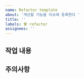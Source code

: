 ```yaml
---
name: Refactor template
about: '개선할 기능을 이슈에 등록한다 '
title: ''
labels: 🛠 refactor
assignees: ''
---
```


## 작업 내용

## 주의사항
